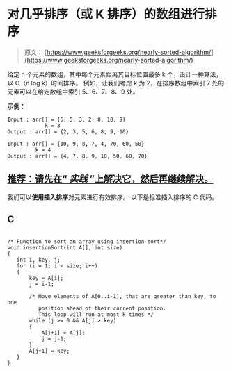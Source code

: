 # 对几乎排序（或 K 排序）的数组进行排序

> 原文： [https://www.geeksforgeeks.org/nearly-sorted-algorithm/](https://www.geeksforgeeks.org/nearly-sorted-algorithm/)

给定 n 个元素的数组，其中每个元素距离其目标位置最多 k 个，设计一种算法，以 O（n log k）时间排序。 例如，让我们考虑 k 为 2，在排序数组中索引 7 处的元素可以在给定数组中索引 5、6、7、8、9 处。

**示例：**

```
Input : arr[] = {6, 5, 3, 2, 8, 10, 9}
            k = 3 
Output : arr[] = {2, 3, 5, 6, 8, 9, 10}

Input : arr[] = {10, 9, 8, 7, 4, 70, 60, 50}
         k = 4
Output : arr[] = {4, 7, 8, 9, 10, 50, 60, 70}

```

## [推荐：请先在“ ***<u>实践</u>*** ”上解决它，然后再继续解决。](https://practice.geeksforgeeks.org/problems/nearly-sorted-algorithm/0)

我们可以**使用插入排序**对元素进行有效排序。 以下是标准插入排序的 C 代码。

## C

```

/* Function to sort an array using insertion sort*/
void insertionSort(int A[], int size) 
{ 
   int i, key, j; 
   for (i = 1; i < size; i++) 
   { 
       key = A[i]; 
       j = i-1; 

       /* Move elements of A[0..i-1], that are greater than key, to one  
          position ahead of their current position. 
          This loop will run at most k times */
       while (j >= 0 && A[j] > key) 
       { 
           A[j+1] = A[j]; 
           j = j-1; 
       } 
       A[j+1] = key; 
   } 
} 

```